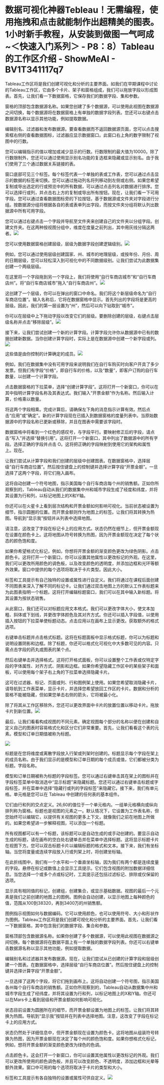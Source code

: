 # 数据可视化神器Tebleau！无需编程，使用拖拽和点击就能制作出超精美的图表。1小时新手教程，从安装到做图一气呵成~＜快速入门系列＞ - P8：8）Tableau的工作区介绍 - ShowMeAI - BV1T341117q7

Tableau工作区将是我们创建可视化和分析的主要界面。如我们在早期课程中讨论的Tableau工作区，它由多个卡片、架子和窗格组成，我们可以拖放字段以形成图表。首先，让我们看一下数据窗格，它保存我们的数据字段、集和参数。

窗格的顶部包含数据源名称。如果您创建了多个数据源，可以使用此视图在数据源之间切换，每个数据源将在数据窗格上有单独的数据字段列表。您还可以右键点击数据源名称以显示其他功能，例如提取数据。

编辑别名、过滤器和发布数据源。要查看数据而不返回数据源页面，您可以点击搜索框右侧的查看数据图标，过滤器应显示数据窗口。此窗口右上角的数字限制了视图中的行数。

您可以编辑指示的值以增加或减少显示的行数。行数限制的最大值为10000。除了行数限制外，您还可以通过使用显示别名功能的复选框来隐藏或显示别名。由于我们使用了三个通过数据关系链接的表。

窗口底部可见三个标签。每个标签代表一个单独的表或工作表，您可以通过点击显示的数据的标签来切换。您可以通过拖动列名将列移动到左侧或右侧。如果您希望复制或导出选定的行或预览中的所有数据，可以通过点击列名对数据进行排序。您可以选择行或列，并点击右上方的复制或导出所有按钮。现在，让我们看一下可用字段。您可以通过查看数据图标旁的下拉按钮，基于数据源或文件夹对字段进行分组。按数据源分组将根据各自的表或表单列出字段，而按文件夹分组将默认列出数据源中所有可用字段。

您可以通过右键点击一个字段并导航至文件夹来创建自己的文件夹以分组字段。创建文件夹。在这两种按视图分组中，维度在度量之前列出，其中用灰线分隔这两者。![](img/fc522b36b151dfc3b8d23921bc9b0ab2_1.png)

您可以使用数据窗格创建层级，层级为数据字段创建逻辑级别。![](img/fc522b36b151dfc3b8d23921bc9b0ab2_3.png)

例如，您可以通过使用层级创建国家、州、城市的地理层级，或按年份、月份、周的日期层级，您可以轻松深入到可视化中的不同数据级别。让我们尝试为此数据集创建一个两级层级。

在这里将一个字段拖到另一个字段上，我们将使用“自行车商店城市”和“自行车商店州”。将“自行车商店城市”拖入“自行车商店州”。![](img/fc522b36b151dfc3b8d23921bc9b0ab2_5.png)

这创建了一个层级，你可以在弹出的窗口中命名。我们将这个新层级命名为“自行车商店位置”。输入名称后，它将在数据窗格中显示。首先列出的字段将是更高的层级。因此，我们的第一层设置为“州”，然后可以向下钻取到“城市”。

你可以在层级中上下拖动字段以改变它们的层级。要删除创建的层级，右键点击层级名称并点击“移除层级”。![](img/fc522b36b151dfc3b8d23921bc9b0ab2_7.png)

接下来，让我们尝试创建一个新的计算字段。计算字段允许你从数据源中已有的数据创建新数据。当你创建计算字段时，实际上是在数据源中创建一个新字段或列。![](img/fc522b36b151dfc3b8d23921bc9b0ab2_9.png)

这些值是由你控制的计算确定的成员。![](img/fc522b36b151dfc3b8d23921bc9b0ab2_11.png)

例如，我们在数据集中没有可用字段来说明我们在自行车购买时向客户开具了多少发票。但我们有字段“价格”，即自行车的价格，以及“数量”，即客户订购的自行车数量，以创建一个计算字段。

点击数据窗格的下拉菜单，选择“创建计算字段”。这将打开一个新窗口，你可以在其中指明计算字段名称及其表达式。我们输入“开票金额”作为名称。然后输入计算，价格乘以数量。

将这两个字段相乘。完成计算后，请确保左下角的消息指示计算有效。然后点击“应用”或“确定”。新的计算字段现在已插入到数据窗格的度量列表中。当原始数据源中的字段名称已更新或移除，并且在图表中需要该字段时。

数据窗格中将看到一个红色的感叹号，与字段平行。要映射修正后的字段，请点击“写入”并选择“替换引用”。这将打开一个新窗口，其中列出了数据源中的所有字段。选择正确的字段并点击 O。这将把正确的字段映射到使用它的架构和属性上。现在。

让我们尝试从计算字段和我们创建的层级中创建图表。在数据窗格中，选择层级“自行车商店位置”。然后按住键盘上的控制键并选择计算字段“开票金额”。一旦选择了这两个字段，将它们拖入画布。

这将自动创建一个符号地图，指示美国每个自行车商店每个州的销售额。正如你所观察到的，Tableau自动从我们的数据集中州和城市字段生成了经度和纬度，并将其设置为行和列，以标记地图上的X和Y轴。

你还可以在火星卡上看到层次结构和开票金额如何影响可视化。当前状态被设置为细节，指示圆圈的位置。而开票金额则作为地图上的标签。让我们将其转换为热图。导航到“显示我”按钮并从列表中选择地图。

请注意，这改变了字段在标记卡上的应用方式。状态仍然在细节上，但开票金额现在设置在颜色卡上。这将地图从符号转换为热图，因为开票金额现在决定了每个状态的颜色饱和度。

如果你希望格式化标记，例如，你想将开票金额的渐变颜色更改为绿色阴影。点击颜色卡。这将打开一个新窗口，你可以设置其他属性以更改标记的外观。在这里，我们可以更改所用颜色的调色板，以及改变颜色的透明度，并添加边框和光环等额外效果。窗口中提供的每个选项将取决于卡片类型。因此大小。

标签和工具提示有自己独特的设置或属性进行自定义。我们将通过在课程后面创建不同图表来深入了解不同的标记卡。让我们通过双击地图上方的默认工作表标题来为此图表指明一个标题。这将打开编辑标题窗口，我们可以在其中输入新标题。将其设置为按状态销售。

从此窗口，我们还可以对标题应用文本格式。我们可以更改字体大小，使文本加粗、斜体或下划线，并更改字体颜色及其对齐方式。你还可以插入字段值，以使用插入按钮的下拉菜单使标题动态。点击应用以在画布上显示更改。获取额外的格式选项。

右键单击标题并点击格式标题。这将在标题面板中显示格式标题，你可以为标题和说明设置阴影和边框。除了标题，你还可以格式化可视化中大多数可见的内容。只需点击字段的药丸或图表的某个点。

然后右键单击并选择格式。这将打开格式面板，你可以设置整个工作表或仅特定字段的字体属性、对齐方式、阴影和边框。如果你希望隐藏工作区中的某些架子和面板，可以使用每个架子右上角的下拉菜单选择隐藏卡片。

这可在过滤器、标记、页面或列、行和图例架上使用。如果您希望取消隐藏卡片，请导航到工作表菜单，显示卡片，并选择您希望放回工作区的卡片。数据和分析的窗格不能被隐藏，但如果您单击右侧的箭头，它将被最小化。

除了将其从工作区移除外，您还可以更改界面中卡片的放置位置以移动卡片。拖放卡片到新位置。![](img/fc522b36b151dfc3b8d23921bc9b0ab2_13.png)

最后，让我们看看构成视图的不同元素。确定视图每个部分的名称以便在创建和自定义自己的图表时容易格式化和区分它们非常重要。首先，让我们看看这个表的元素。模型和订单日期值被称为标题。

![](img/fc522b36b151dfc3b8d23921bc9b0ab2_15.png)

标题是在您将维度或离散字段放入行架或列架时创建的。标题显示每个字段在架上的成员名称。由于我们显示的是模型和订单日期的每个成员或值，它们都被分类为标题。字段名称。

模型和订单日期被称为标题的字段标签。您可以通过右键单击其在架上的图标并在字段标签菜单中取消选中“显示标题”来隐藏标题。您还可以通过右键单击标题或字段标签，并在菜单中选择“隐藏行或列的字段标签”来隐藏它。接下来，我们有单元格。单元格是您可以在 Tableau 中创建的任何表的基本组件。

它们由行和列的交点定义。26,60的值位于一个单元格内。一组单元格横向或纵向排列称为窗格。标题也是视图的元素之一。默认情况下，它设置为工作表名称，但您始终可以编辑它，以提供有关视图的更多上下文，就像我们之前在地图上所做的。如果您希望进一步解释视图，可以添加一个标题。

所有视图都可以有一个标题，该标题可以是自动生成的或手动创建的。要显示自动生成的标题，请在画布的空白处右键单击并在菜单中选择标题。这将显示标题卡片在视图下方。您可以双击标题卡片以编辑标题的格式和文本。接下来，我们有坐标轴。当您将度量或连续字段放入行或列架上时，将创建坐标轴。

在此折线图中，我们有一个水平和一个垂直坐标轴，因为我们有两个都是连续度量的字段。悬停在标记或数值上会显示工具提示。它们包含视图的附加数据详细信息。当您选择一个或多个点或标记时，工具提示还包括过滤标记、排除或仅保留的选项。

显示具有相同值的标记，创建组，创建集合，或显示基础数据。视图的最后一个元素是我们之前创建的地图上的图例。图例会自动创建，以显示地图上每种颜色的值，范围从100到38320，再到3400万的州销售额。

图例指示视图如何与数据编码。它可以使用颜色，也可以使用符号、大小和形状作为图例。Tableau工作区将是我们创建可视化和分析的主要界面。首先，让我们看一下数据窗格，其中包含我们的数据字段、集合和参数。

窗格顶部包含数据源名称。如果你创建了多个数据源，可以使用此视图在数据源之间切换。每个数据源将在数据平面上有一个单独的数据字段列表。你还可以右键单击数据源名称以显示其他功能，例如提取数据。

编辑别名和过滤器并发布数据源。现在，让我们尝试从已创建的计算字段和层级创建一个图表。在数据窗格中，选择层级“自行车商店位置”。然后按住键盘上的控制键并选择计算字段“开票金额”。

一旦选择了这两个字段，将它们拖到画布上。这将自动创建一个符号图，指示美国各州每个自行车商店的销售额。正如你所观察到的，Tableau自动从数据集中州和城市字段生成了经纬度，并将其设置为行和列，以标记地图上的X和Y轴。你还可以在Mars卡上看到层级和开票金额如何影响可视化。

状态目前设置为圆圈所在的细节，而开票金额设置为地图上的标签。让我们将其转换为热图。导航到“显示我”按钮并在列表中选择地图。注意，这改变了字段在标记卡上的应用方式。

状态仍然处于详细信息中，但开票金额现在设置为颜色卡。这将地图从组装符号转换为热图，因为开票金额现在决定了每个州的颜色饱和度。如果你想格式化标记，例如，想将开票金额的渐变颜色更改为绿色的色调。

点击颜色卡。这会打开一个新窗口，你可以设置其他属性以更改标记的外观。我们可以更改所使用的颜色调色板，并且可以改变颜色、不透明度，添加边框和光晕等额外效果。窗口中可用的每个选项将取决于卡片的类型和大小。

标签和工具提示有各自独特的设置或属性可供自定义。![](img/fc522b36b151dfc3b8d23921bc9b0ab2_17.png)

